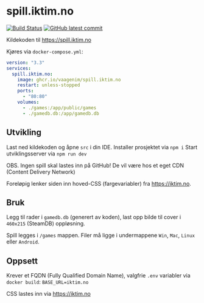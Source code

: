 # spill.iktim.no
[![Build Status](https://img.shields.io/github/workflow/status/VaagenIM/spill.iktim.no/CI)](https://github.com/VaagenIM/spill.iktim.no/)
[![GitHub latest commit](https://img.shields.io/github/last-commit/VaagenIM/spill.iktim.no)](https://github.com/VaagenIM/spill.iktim.no/commit/)

Kildekoden til https://spill.iktim.no

Kjøres via `docker-compose.yml`:
```yaml
version: "3.3"
services:
  spill.iktim.no:
    image: ghcr.io/vaagenim/spill.iktim.no
    restart: unless-stopped
    ports:
      - "80:80"
    volumes:
      - ./games:/app/public/games
      - ./gamedb.db:/app/gamedb.db
```

## Utvikling
Last ned kildekoden og åpne `src` i din IDE.
Installer prosjektet via `npm i`
Start utviklingsserver via `npm run dev`

OBS. Ingen spill skal lastes inn på GitHub! De vil være hos et eget CDN (Content Delivery Network)

Foreløpig lenker siden inn hoved-CSS (fargevariabler) fra https://iktim.no.

## Bruk
Legg til rader i `gamedb.db` (generert av koden), last opp bilde til cover i `460x215` (SteamDB) oppløsning.

Spill legges i `/games` mappen. Filer må ligge i undermappene `Win`, `Mac`, `Linux` eller `Android`.

## Oppsett
Krever et FQDN (Fully Qualified Domain Name), valgfrie `.env` variabler via `docker build`:
`BASE_URL=iktim.no`

CSS lastes inn via https://iktim.no
